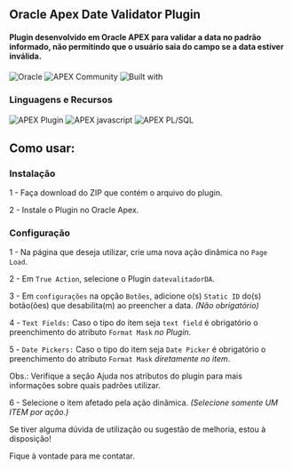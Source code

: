 ## Oracle Apex Date Validator Plugin
#### Plugin desenvolvido em Oracle APEX para validar a data no padrão informado, não permitindo que o usuário saia do campo se a data estiver inválida.

<div style="display: inline_block">
    <img align="center" alt="Oracle" 
    src="https://img.shields.io/badge/Oracle-F80000??style=for-the-badge&logo=oracle&logoColor=white
    "></img>
    <img align="center" alt="APEX Community" 
    src="https://cdn.rawgit.com/Dani3lSun/apex-github-badges/78c5adbe/badges/apex-community-badge.svg
    "></img>
    <img align="center" alt="Built with" 
    src="https://cdn.rawgit.com/Dani3lSun/apex-github-badges/7919f913/badges/apex-love-badge.svg
    "></img>
</div>

### Linguagens e Recursos

<div style="display: inline_block">
       <img align="center" alt="APEX Plugin" 
    src="https://cdn.rawgit.com/Dani3lSun/apex-github-badges/b7e95341/badges/apex-plugin-badge.svg
    "></img>
    <img align="center" alt="APEX javascript" 
    src="https://cdn.rawgit.com/Dani3lSun/apex-github-badges/6ed914a1/badges/apex-javascript-badge.svg
    "></img>
    <img align="center" alt="APEX PL/SQL" 
    src="https://cdn.rawgit.com/Dani3lSun/apex-github-badges/6ed914a1/badges/apex-plsql-badge.svg
    "></img>
</div>

## Como usar:
### Instalação
1 - Faça download do ZIP que contém o arquivo do plugin.

2 - Instale o Plugin no Oracle Apex.

### Configuração
1 - Na página que deseja utilizar, crie uma nova ação dinâmica no ``` Page Load ```.

2 - Em ``` True Action ```, selecione o Plugin ``` datevalitadorDA ```.

3 - Em ``` configurações ``` na opção ```Botões```, adicione o(s) ```Static ID``` do(s) botão(ões) que desabilita(m) ao preencher a data. *(Não obrigatório)*

4 - ```Text Fields:``` Caso o tipo do item seja ```text field``` é obrigatório o preenchimento do atributo ```Format Mask``` *no Plugin*.

5 - ```Date Pickers:``` Caso o tipo do item seja ```Date Picker``` é obrigatório o preenchimento do atributo ```Format Mask``` *diretamente no item*.

Obs.: Verifique a seção Ajuda nos atributos do plugin para mais informações sobre quais padrões utilizar.<br> 

6 - Selecione o item afetado pela ação dinâmica. *(Selecione somente UM ITEM por ação.)*

Se tiver alguma dúvida de utilização ou sugestão de melhoria, estou à disposição!

Fique à vontade para me contatar.
